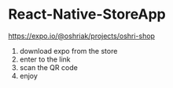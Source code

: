 ﻿# React-Native-StoreApp

https://expo.io/@oshriak/projects/oshri-shop

1) download expo from the store
2) enter to the link
3) scan the QR code
4) enjoy
